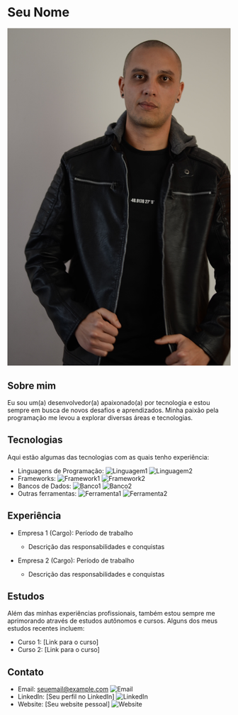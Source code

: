 # Seu Nome

[![Esse sou eu!](./img/DSC_2677.JPG)]()

## Sobre mim

Eu sou um(a) desenvolvedor(a) apaixonado(a) por tecnologia e estou sempre em busca de novos desafios e aprendizados. Minha paixão pela programação me levou a explorar diversas áreas e tecnologias.

## Tecnologias

Aqui estão algumas das tecnologias com as quais tenho experiência:

- Linguagens de Programação: ![Linguagem1](https://img.shields.io/badge/Linguagem1-%2300f.svg) ![Linguagem2](https://img.shields.io/badge/Linguagem2-%2300f.svg)
- Frameworks: ![Framework1](https://img.shields.io/badge/Framework1-%23ff69b4.svg) ![Framework2](https://img.shields.io/badge/Framework2-%23ff69b4.svg)
- Bancos de Dados: ![Banco1](https://img.shields.io/badge/Banco1-%23008080.svg) ![Banco2](https://img.shields.io/badge/Banco2-%23008080.svg)
- Outras ferramentas: ![Ferramenta1](https://img.shields.io/badge/Ferramenta1-%23ff6347.svg) ![Ferramenta2](https://img.shields.io/badge/Ferramenta2-%23ff6347.svg)

## Experiência

- Empresa 1 (Cargo): Período de trabalho
  - Descrição das responsabilidades e conquistas

- Empresa 2 (Cargo): Período de trabalho
  - Descrição das responsabilidades e conquistas

## Estudos

Além das minhas experiências profissionais, também estou sempre me aprimorando através de estudos autônomos e cursos. Alguns dos meus estudos recentes incluem:

- Curso 1: [Link para o curso]
- Curso 2: [Link para o curso]

## Contato

- Email: seuemail@example.com ![Email](https://img.shields.io/badge/-Email-%23ffcc66.svg)
- LinkedIn: [Seu perfil no LinkedIn] ![LinkedIn](https://img.shields.io/badge/-LinkedIn-%230077b5.svg)
- Website: [Seu website pessoal] ![Website](https://img.shields.io/badge/-Website-%231aaf5d.svg)
